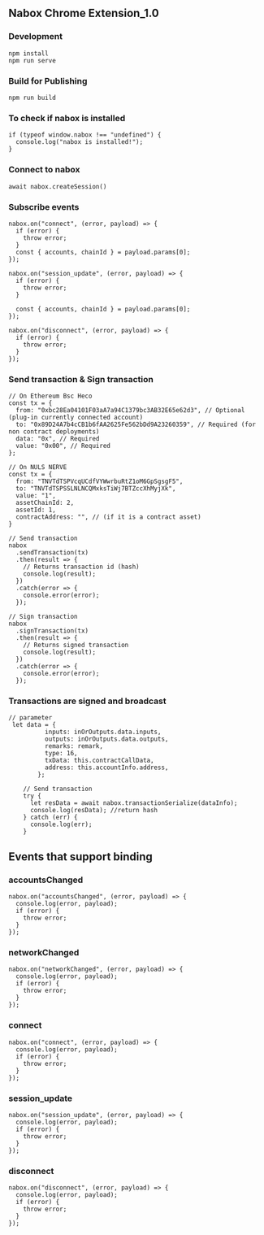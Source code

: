 ## Nabox Chrome Extension_1.0

### Development
```
npm install
npm run serve
```

### Build for Publishing
```
npm run build
```


### To check if nabox is installed
```
if (typeof window.nabox !== "undefined") {
  console.log("nabox is installed!");
}
```

### Connect to nabox
```
await nabox.createSession()
```

### Subscribe events
```
nabox.on("connect", (error, payload) => {
  if (error) {
    throw error;
  }
  const { accounts, chainId } = payload.params[0];
});

nabox.on("session_update", (error, payload) => {
  if (error) {
    throw error;
  }

  const { accounts, chainId } = payload.params[0];
});

nabox.on("disconnect", (error, payload) => {
  if (error) {
    throw error;
  }
});
```

### Send transaction & Sign transaction
```
// On Ethereum Bsc Heco
const tx = {
  from: "0xbc28Ea04101F03aA7a94C1379bc3AB32E65e62d3", // Optional (plug-in currently connected account)
  to: "0x89D24A7b4cCB1b6fAA2625Fe562bDd9A23260359", // Required (for non contract deployments)
  data: "0x", // Required
  value: "0x00", // Required
};

// On NULS NERVE
const tx = {
  from: "TNVTdTSPVcqUCdfVYWwrbuRtZ1oM6GpSgsgF5",
  to: "TNVTdTSPSSLNLNCQMxksTiWj7BTZccXhMyjXk",
  value: "1",
  assetChainId: 2,
  assetId: 1,
  contractAddress: "", // (if it is a contract asset)
}

// Send transaction
nabox
  .sendTransaction(tx)
  .then(result => {
    // Returns transaction id (hash)
    console.log(result);
  })
  .catch(error => {
    console.error(error);
  });

// Sign transaction
nabox
  .signTransaction(tx)
  .then(result => {
    // Returns signed transaction
    console.log(result);
  })
  .catch(error => {
    console.error(error);
  });
```



### Transactions are signed and broadcast

```
// parameter
 let data = {
          inputs: inOrOutputs.data.inputs,
          outputs: inOrOutputs.data.outputs,
          remarks: remark,
          type: 16,
          txData: this.contractCallData,
          address: this.accountInfo.address,
        };

	// Send transaction
	try {
      let resData = await nabox.transactionSerialize(dataInfo);
      console.log(resData); //return hash
    } catch (err) {
      console.log(err);
    }
```





## Events that support binding



### accountsChanged

```
nabox.on("accountsChanged", (error, payload) => {
  console.log(error, payload);
  if (error) {
    throw error;
  }
});
```



### networkChanged

```
nabox.on("networkChanged", (error, payload) => {
  console.log(error, payload);
  if (error) {
    throw error;
  }
});
```



### connect

```
nabox.on("connect", (error, payload) => {
  console.log(error, payload);
  if (error) {
    throw error;
  }
});
```



### session_update

```
nabox.on("session_update", (error, payload) => {
  console.log(error, payload);
  if (error) {
    throw error;
  }
});
```



### disconnect

```
nabox.on("disconnect", (error, payload) => {
  console.log(error, payload);
  if (error) {
    throw error;
  }
});
```

